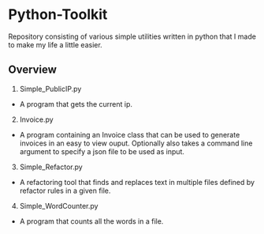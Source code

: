 # Python-Toolkit
Repository consisting of various simple utilities written in python that I made to make my life a little easier.

## Overview
1. Simple_PublicIP.py
  * A program that gets the current ip.
  
2. Invoice.py
  * A program containing an Invoice class that can be used
  to generate invoices in an easy to view ouput.
  Optionally also takes a command line argument to specify
  a json file to be used as input.
  
3. Simple_Refactor.py
  * A refactoring tool that finds and replaces text in multiple files
  defined by refactor rules in a given file.
  
4. Simple_WordCounter.py
  * A program that counts all the words in a file.
